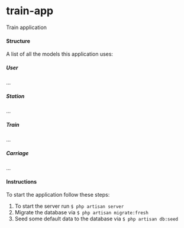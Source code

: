 # train-app
Train application

#### Structure
A list of all the models this application uses:

##### User
...

##### Station
...

##### Train
...

##### Carriage
...

#### Instructions
To start the application follow these steps:<br>
1. To start the server run ``$ php artisan server``
2. Migrate the database via ``$ php artisan migrate:fresh``
3. Seed some default data to the database via ``$ php artisan db:seed``
